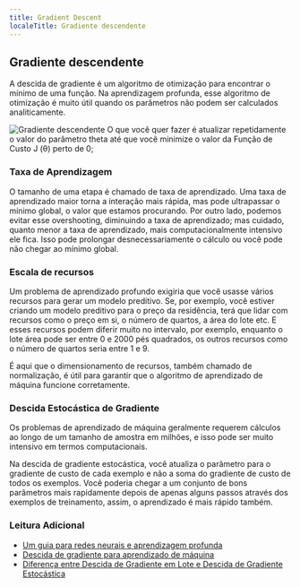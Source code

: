 ```yaml
---
title: Gradient Descent
localeTitle: Gradiente descendente
---
```

## Gradiente descendente

A descida de gradiente é um algoritmo de otimização para encontrar o mínimo de uma função. Na aprendizagem profunda, esse algoritmo de otimização é muito útil quando os parâmetros não podem ser calculados analiticamente.

![Gradiente descendente](https://upload.wikimedia.org/wikipedia/commons/6/68/Gradient_descent.jpg) O que você quer fazer é atualizar repetidamente o valor do parâmetro theta até que você minimize o valor da Função de Custo J (θ) perto de 0;

### Taxa de Aprendizagem

O tamanho de uma etapa é chamado de taxa de aprendizado. Uma taxa de aprendizado maior torna a interação mais rápida, mas pode ultrapassar o mínimo global, o valor que estamos procurando. Por outro lado, podemos evitar esse overshooting, diminuindo a taxa de aprendizado; mas cuidado, quanto menor a taxa de aprendizado, mais computacionalmente intensivo ele fica. Isso pode prolongar desnecessariamente o cálculo ou você pode não chegar ao mínimo global.

### Escala de recursos

Um problema de aprendizado profundo exigiria que você usasse vários recursos para gerar um modelo preditivo. Se, por exemplo, você estiver criando um modelo preditivo para o preço da residência, terá que lidar com recursos como o preço em si, o número de quartos, a área do lote etc. E esses recursos podem diferir muito no intervalo, por exemplo, enquanto o lote área pode ser entre 0 e 2000 pés quadrados, os outros recursos como o número de quartos seria entre 1 e 9.

É aqui que o dimensionamento de recursos, também chamado de normalização, é útil para garantir que o algoritmo de aprendizado de máquina funcione corretamente.

### Descida Estocástica de Gradiente

Os problemas de aprendizado de máquina geralmente requerem cálculos ao longo de um tamanho de amostra em milhões, e isso pode ser muito intensivo em termos computacionais.

Na descida de gradiente estocástica, você atualiza o parâmetro para o gradiente de custo de cada exemplo e não a soma do gradiente de custo de todos os exemplos. Você poderia chegar a um conjunto de bons parâmetros mais rapidamente depois de apenas alguns passos através dos exemplos de treinamento, assim, o aprendizado é mais rápido também.

### Leitura Adicional

*   [Um guia para redes neurais e aprendizagem profunda](http://neuralnetworksanddeeplearning.com/)
*   [Descida de gradiente para aprendizado de máquina](https://machinelearningmastery.com/gradient-descent-for-machine-learning/)
*   [Diferença entre Descida de Gradiente em Lote e Descida de Gradiente Estocástica](https://towardsdatascience.com/difference-between-batch-gradient-descent-and-stochastic-gradient-descent-1187f1291aa1)